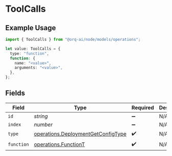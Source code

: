 # ToolCalls

## Example Usage

```typescript
import { ToolCalls } from "@orq-ai/node/models/operations";

let value: ToolCalls = {
  type: "function",
  function: {
    name: "<value>",
    arguments: "<value>",
  },
};
```

## Fields

| Field                                                                                    | Type                                                                                     | Required                                                                                 | Description                                                                              |
| ---------------------------------------------------------------------------------------- | ---------------------------------------------------------------------------------------- | ---------------------------------------------------------------------------------------- | ---------------------------------------------------------------------------------------- |
| `id`                                                                                     | *string*                                                                                 | :heavy_minus_sign:                                                                       | N/A                                                                                      |
| `index`                                                                                  | *number*                                                                                 | :heavy_minus_sign:                                                                       | N/A                                                                                      |
| `type`                                                                                   | [operations.DeploymentGetConfigType](../../models/operations/deploymentgetconfigtype.md) | :heavy_check_mark:                                                                       | N/A                                                                                      |
| `function`                                                                               | [operations.FunctionT](../../models/operations/functiont.md)                             | :heavy_check_mark:                                                                       | N/A                                                                                      |